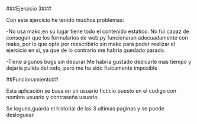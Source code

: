###Ejercicio 3###

Con este ejercicio he tenido muchos problemas:

-No usa mako,en su lugar tiene todo el contenido estatico. No fui capaz de conseguir que los formularios de web.py
funcionaran adecuadamente con mako, por lo que opte por reescribirlo sin mako para poder realizar el ejercicio en si,
ya que de lo contrario me habria quedado parado.

-Tiene algunos bugs sin depurar:Me habria gustado dedicarle mas tiempo y dejarla pulida del todo, pero me ha sido
fisicamente imposible

##Funcionamiento##

Esta aplicación se basa en un usuario ficticio puesto en el codigo con nombre usuario y contraseña usuario.

Se loguea,guarda el historial de las 3 ultimas paginas y se puede desloguear.
